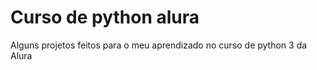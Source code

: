 <h1>Curso de python alura</h1>

<p>Alguns projetos feitos para o meu aprendizado no curso de python 3 da Alura</p>
